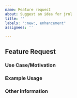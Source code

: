 ```yaml
---
name: Feature request
about: Suggest an idea for jrnl
title: ''
labels: ":new:, enhancement"
assignees: ''

---
```


## Feature Request
<!--
Hello, and thank you for reporting an issue!
Please fill out the points below, as it will make our process much easier.
-->

### Use Case/Motivation
<!--
What is the motivation / use case for changing the behavior?
-->

### Example Usage
<!--
Please provide examples of the usage you would like to see.
e.g `jrnl --new-flag="super cool new feature"`
-->

### Other information
<!--
Please provide any other relevant info about this request (e.g. stacktraces,
related issues, suggestions how to fix, etc)
-->
